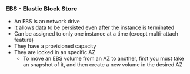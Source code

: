 ### EBS - Elastic Block Store
- An EBS is an network drive
- It allows data to be persisted even after the instance is terminated
- Can be assigned to only one instance at a time (except multi-attach feature)
- They have a provisioned capacity
- They are locked in an specific AZ
	- To move an EBS volume from an AZ to another, first you must take an snapshot of it, and then create a new volume in the desired AZ